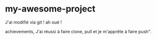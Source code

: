 # my-awesome-project
J'ai modifié via git !
ah oué !

achievements, J'ai réussi à faire clone, pull et je m'apprête à faire push".
